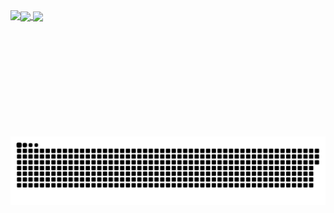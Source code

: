 <a href="#">
  <img height=200 align="center" src="https://my-stats-43gk.vercel.app/api?username=SalmaMohammedHmaedMustafa&show_icons=true&theme=radical&hide=contribs,issues&show=discussions_answered&rank_icon=github&include_all_commits=true&card_width=150" />
</a>
<a href="#">
  <img height=200 align="center" src="https://my-stats-43gk.vercel.app/api/top-langs/?username=SalmaMohammedHmaedMustafa&hide=html,scss,css&langs_count=8&layout=compact&theme=radical&card_width=150" />
</a>

<img align="left" height=202 src="https://github-readme-streak-stats-git-main-davids-projects-ad77adcc.vercel.app/?user=SalmaMohammedHmaedMustafa&theme=radical"/>




<a href=#><img src="contributions.svg"></a>
